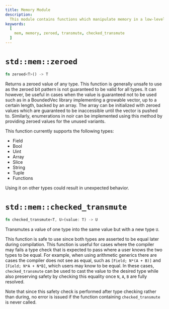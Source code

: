 ```yaml
---
title: Memory Module
description:
  This module contains functions which manipulate memory in a low-level way
keywords:
  [
    mem, memory, zeroed, transmute, checked_transmute
  ]
---
```


# `std::mem::zeroed`

```rust
fn zeroed<T>() -> T
```

Returns a zeroed value of any type.
This function is generally unsafe to use as the zeroed bit pattern is not guaranteed to be valid for all types.
It can however, be useful in cases when the value is guaranteed not to be used such as in a BoundedVec library implementing a growable vector, up to a certain length, backed by an array.
The array can be initialized with zeroed values which are guaranteed to be inaccessible until the vector is pushed to.
Similarly, enumerations in noir can be implemented using this method by providing zeroed values for the unused variants.

This function currently supports the following types:

- Field
- Bool
- Uint
- Array
- Slice
- String
- Tuple
- Functions
  
Using it on other types could result in unexpected behavior.

# `std::mem::checked_transmute`

```rust
fn checked_transmute<T, U>(value: T) -> U
```

Transmutes a value of one type into the same value but with a new type `U`.

This function is safe to use since both types are asserted to be equal later during compilation.
This function is useful for cases where the compiler may fails a type check that is expected to pass where
a user knows the two types to be equal. For example, when using arithmetic generics there are cases the compiler
does not see as equal, such as `[Field; N*(A + B)]` and `[Field; N*A + N*B]`, which users may know to be equal.
In these cases, `checked_transmute` can be used to cast the value to the desired type while also preserving safety
by checking this equality once `N`, `A`, `B` are fully resolved.

Note that since this safety check is performed after type checking rather than during, no error is issued if the function
containing `checked_transmute` is never called.
